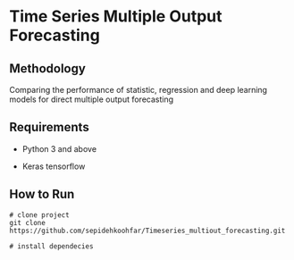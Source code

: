 # Time Series Multiple Output Forecasting

## Methodology
 
Comparing the performance of statistic, regression and deep learning models for direct multiple output forecasting

## Requirements

- Python 3 and above

- Keras tensorflow 

## How to Run

``` 
# clone project
git clone https://github.com/sepidehkoohfar/Timeseries_multiout_forecasting.git

# install dependecies


```
